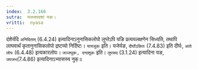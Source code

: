 ```yaml
---
index:  3.2.166
sutra:  यजजपदशां यङः।
vritti:  nyasa
---
```


दंशेर्यदि `अनिदिताम्` (6.4.24) इत्यादिनाऽनुनासिकलोपो लुप्तेऽपि यङि प्रत्ययलक्षणेन सिध्यति, तथापि लाघवार्थं कृतानुनासिकलोपो द्रष्टव्यो निर्दिष्टः। `यायजूकः` इति। यजेर्यङ, `दीर्घोऽकितः` (7.4.83) इति दीर्घः, `अतो लोपः` (6.4.48) इत्यकारलोपः। `जञ्जपूकः, दन्दशूकः` इति। `लुपसद` (3.1.24) इत्यादिना यङ, `जपजभ`(7.4.86) इत्यादिनाऽभ्यासस्य नुक्॥

